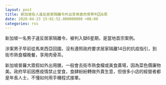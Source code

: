 ```yaml
---
layout: post
title: 新加坡有人違反居家隔離令外出享用食肉骨茶判囚6周　
date: 2020-04-23 15:01:52.000000000 +08:00
categories: rss
---
```


新加坡一名男子違反居家隔離令，被判入獄6星期，是當地首宗案例。

涉案男子早前從馬來西亞回國，沒有遵照政府要求居家隔離14日的抗疫指引，到街市熟食檔晚餐，享用肉骨茶。

新加坡普羅大眾假如外出用膳，一般會去街市熟食檔或美食廣場，因為菜色價廉物美。政府早前因應疫情禁止堂食，食肆紛紛轉做外賣生意，但很多小店的經營者都是年長人士，不懂如何用手機程式接單。
